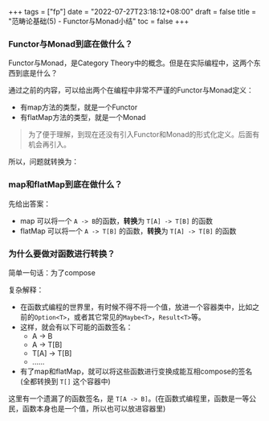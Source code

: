 +++
tags = ["fp"]
date = "2022-07-27T23:18:12+08:00"
draft = false
title = "范畴论基础(5) - Functor与Monad小结"
toc = false
+++

### Functor与Monad到底在做什么？

Functor与Monad，是Category Theory中的概念。但是在实际编程中，这两个东西到底是什么？

通过之前的内容，可以给出两个在编程中非常不严谨的Functor与Monad定义：

 * 有map方法的类型，就是一个Functor
 * 有flatMap方法的类型，就是一个Monad

> 为了便于理解，到现在还没有引入Functor和Monad的形式化定义。后面有机会再引入。

所以，问题就转换为：

### map和flatMap到底在做什么？

先给出答案：

 * map 可以将一个 `A -> B`的函数，**转换**为 `T[A] -> T[B]` 的函数
 * flatMap 可以将一个 `A -> T[B]` 的函数，**转换**为 `T[A] -> T[B]` 的函数

### 为什么要做对函数进行转换？

简单一句话：为了compose

复杂解释：

  * 在函数式编程的世界里，有时候不得不将一个值，放进一个容器类中，比如之前的`Option<T>`，或者其它常见的`Maybe<T>`，`Result<T>`等。
  * 这样，就会有以下可能的函数签名：
    * A -> B
    * A -> T[B]
    * T[A] -> T[B]
    * ......
  * 有了map和flatMap，就可以将这些函数进行变换成能互相compose的签名(全都转换到 `T[]` 这个容器中)

这里有一个遗漏了的函数签名，是 `T[A -> B]`。(在函数式编程里，函数是一等公民，函数本身也是一个值，所以也可以放进容器里)